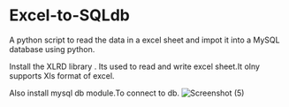 # Excel-to-SQLdb
A python script to read the data in a excel sheet and impot it into a MySQL database using python.

Install the XLRD library . Its used to read and write excel sheet.It olny supports Xls format of excel.

Also install mysql db module.To connect to db.
![Screenshot (5)](https://user-images.githubusercontent.com/32223437/71035747-275a2a00-2142-11ea-9243-b9df17afd2ff.png)

